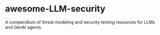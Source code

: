# awesome-LLM-security
A compendium of threat modeling and security testing resources for LLMs and GenAI agents
